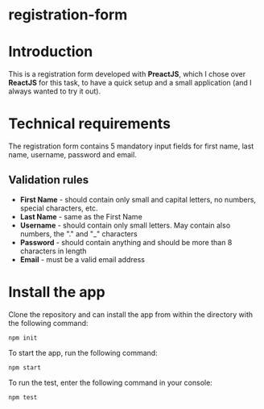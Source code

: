 # registration-form

# Introduction

This is a registration form developed with **PreactJS**, which I chose over **ReactJS** for this task, to have a quick setup and a small application (and I always wanted to try it out).

# Technical requirements
The registration form contains 5 mandatory input fields for first name, last name, username, password and email.

## Validation rules
* **First Name** - should contain only small and capital letters, no numbers, special characters, etc.
* **Last Name** - same as the First Name
* **Username** - should contain only small letters. May contain also numbers, the "." and "_" characters
* **Password** - should contain anything and should be more than 8 characters in length
* **Email** - must be a valid email address

# Install the app

Clone the repository and can install the app from within the directory with the following command:

```
npm init
```

To start the app, run the following command:

```
npm start
```

To run the test, enter the following command in your console:

```
npm test
```

